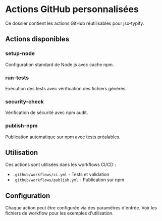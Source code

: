 # Actions GitHub personnalisées

Ce dossier contient les actions GitHub réutilisables pour jsx-typify.

## Actions disponibles

### setup-node
Configuration standard de Node.js avec cache npm.

### run-tests
Exécution des tests avec vérification des fichiers générés.

### security-check
Vérification de sécurité avec npm audit.

### publish-npm
Publication automatique sur npm avec tests préalables.

## Utilisation

Ces actions sont utilisées dans les workflows CI/CD :

- `.github/workflows/ci.yml` - Tests et validation
- `.github/workflows/publish.yml` - Publication sur npm

## Configuration

Chaque action peut être configurée via des paramètres d'entrée. Voir les fichiers de workflow pour les exemples d'utilisation. 